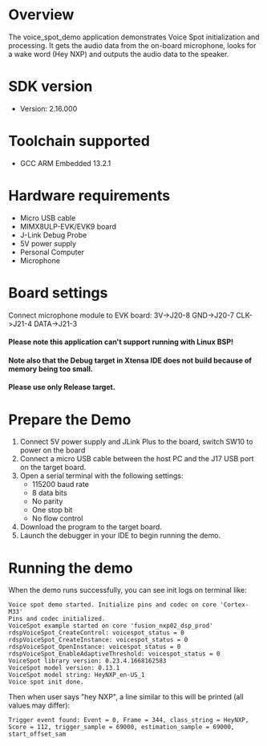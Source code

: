 Overview
========
The voice_spot_demo application demonstrates Voice Spot initialization and processing.
It gets the audio data from the on-board microphone, looks for a wake word (Hey NXP) and outputs
the audio data to the speaker.

SDK version
===========
- Version: 2.16.000

Toolchain supported
===================
- GCC ARM Embedded  13.2.1

Hardware requirements
=====================
- Micro USB cable
- MIMX8ULP-EVK/EVK9 board
- J-Link Debug Probe
- 5V power supply
- Personal Computer
- Microphone

Board settings
==============
Connect microphone module to EVK board:
3V->J20-8
GND->J20-7
CLK->J21-4
DATA->J21-3

#### Please note this application can't support running with Linux BSP! ####

#### Note also that the Debug target in Xtensa IDE does not build because of memory being too small.
#### Please use only Release target.

Prepare the Demo
================
1.  Connect 5V power supply and JLink Plus to the board, switch SW10 to power on the board
2.  Connect a micro USB cable between the host PC and the J17 USB port on the target board.
3.  Open a serial terminal with the following settings:
    - 115200 baud rate
    - 8 data bits
    - No parity
    - One stop bit
    - No flow control
4.  Download the program to the target board.
5.  Launch the debugger in your IDE to begin running the demo.


Running the demo
================
When the demo runs successfully, you can see init logs on terminal like:

	Voice spot demo started. Initialize pins and codec on core 'Cortex-M33'
	Pins and codec initialized.
	VoiceSpot example started on core 'fusion_nxp02_dsp_prod'
	rdspVoiceSpot_CreateControl: voicespot_status = 0
	rdspVoiceSpot_CreateInstance: voicespot_status = 0
	rdspVoiceSpot_OpenInstance: voicespot_status = 0
	rdspVoiceSpot_EnableAdaptiveThreshold: voicespot_status = 0
	VoiceSpot library version: 0.23.4.1668162583
	VoiceSpot model version: 0.13.1
	VoiceSpot model string: HeyNXP_en-US_1
	Voice spot init done.

Then when user says "hey NXP", a line similar to this will be printed (all values may differ):

	Trigger event found: Event = 0, Frame = 344, class_string = HeyNXP, Score = 112, trigger_sample = 69000, estimation_sample = 69000, start_offset_sam


